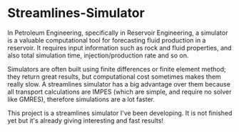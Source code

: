 # Streamlines-Simulator

In Petroleum Engineering, specifically in Reservoir Engineering, a simulator is a valuable computational tool for forecasting fluid production in a reservoir. It requires input information such as rock and fluid properties, and also total simulation time, injection/production rate and so on.

Simulators are often built using finite differences or finite element method; they return great results, but computational cost sometimes makes them really slow. A streamlines simulator has a big advantage over them because all transport calculations are IMPES (which are simple, and require no solver like GMRES), therefore simulations are a lot faster.

This project is a streamlines simulator I've been developing. It is not finished yet but it's already giving interesting and fast results!
